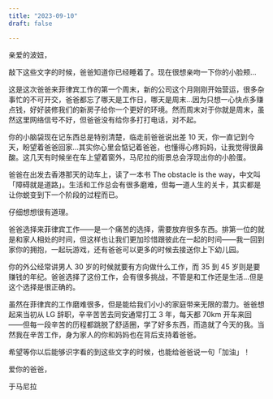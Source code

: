 ```yaml
---
title: "2023-09-10"
draft: false

---
```


亲爱的波妞，

敲下这些文字的时候，爸爸知道你已经睡着了。现在很想亲吻一下你的小脸颊…

这是这次爸爸来菲律宾工作的第一个周末，新的公司这个月刚刚开始营运，很多杂事忙的不可开交，爸爸都忘了哪天是工作日，哪天是周末...因为只想一心快点多赚点钱，好好装修我们的新房子给你一个更好的环境。然而周末对于你就是周末，虽然这里网络信号不好，但爸爸没有给你多打打电话，对不起。

你的小脑袋现在记东西总是特别清楚，临走前爸爸说出差 10 天，你一直记到今天，盼望着爸爸回家…其实你心里会惦记着爸爸，也懂得心疼妈妈，让我觉得很鼻酸。这几天有时候坐在车上望着窗外，马尼拉的街景总会浮现出你的小脸蛋。

爸爸在出发去香港那天的动车上，读了一本书 The obstacle is the way，中文叫「障碍就是道路」。生活和工作总会有很多磨难，但每一道人生的关卡，其实都是让你蜕变到下一个阶段的过程而已。

仔细想想很有道理。

爸爸选择来菲律宾工作——是一个痛苦的选择，需要放弃很多东西。排第一位的就是和家人相处的时间，但这样也让我们更加珍惜跟彼此在一起的时间——我一回到家你的拥抱，一起玩游戏，还有爸爸可以更多的时候去接送你上下幼儿园。

你的外公经常讲男人 30 岁的时候就要有方向做什么工作，而 35 到 45 岁则是要赚钱的年纪。爸爸选择了这份工作，会有很多挑战，不管是和工作还是生活…但是这个选择是很正确的。

虽然在菲律宾的工作磨难很多，但是能给我们小小的家庭带来无限的潜力。爸爸想起来当初从 LG 辞职，辛辛苦苦去同安通常打工 3 年，每天都 70km 开车来回——但每一段辛苦的历程都跳脱了舒适圈，学了好多东西，而造就了今天的我。当然我在辛苦工作，身为家人的你和妈妈也在背后支持着爸爸。

希望等你以后能够识字看的到这些文字的时候，也能给爸爸说一句「加油」！

爱你的爸爸，

于马尼拉
